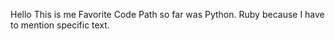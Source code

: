 Hello This is me
Favorite Code Path so far was Python.
Ruby because I have to mention specific text.
